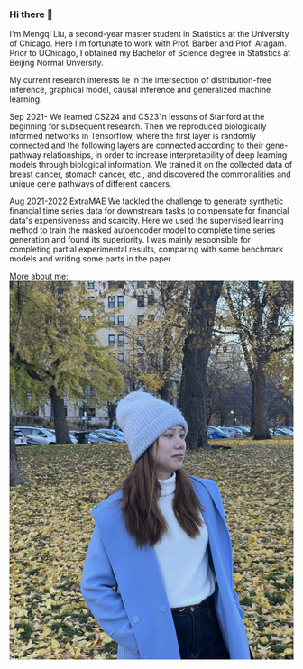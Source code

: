 ### Hi there 👋

I'm Mengqi Liu, a second-year master student in Statistics at the University of Chicago. Here I'm fortunate to work with Prof. Barber and Prof. Aragam. Prior to UChicago, I obtained my Bachelor of Science degree in Statistics at Beijing Normal Unversity.

My current research interests lie in the intersection of distribution-free inference, graphical model, causal inference and generalized machine learning.


Sep 2021-
We learned CS224 and CS231n lessons of Stanford at the beginning for subsequent research. Then we reproduced biologically informed networks in Tensorflow, where the first layer is randomly connected and the following layers are connected according to their gene-pathway relationships, in order to increase interpretability of deep learning models through biological information.  We trained it on the collected data of breast cancer, stomach cancer, etc., and discovered the commonalities and unique gene pathways of different cancers.


Aug 2021-2022
ExtraMAE
We tackled the challenge to generate synthetic financial time series data for downstream tasks to compensate for financial data's expensiveness and scarcity. Here we used the supervised learning method to train the masked autoencoder model to complete time series generation and found its superiority. I was mainly responsible for completing partial experimental results, comparing with some benchmark models and writing some parts in the paper.


More about me:
![meat1123](1123.JPG)

<!--
**lmqxwm/lmqxwm** is a ✨ _special_ ✨ repository because its `README.md` (this file) appears on your GitHub profile.

Here are some ideas to get you started:

- 🔭 I’m currently working on ...
- 🌱 I’m currently learning ...
- 👯 I’m looking to collaborate on ...
- 🤔 I’m looking for help with ...
- 💬 Ask me about ...
- 📫 How to reach me: ...
- 😄 Pronouns: ...
- ⚡ Fun fact: ...
-->
